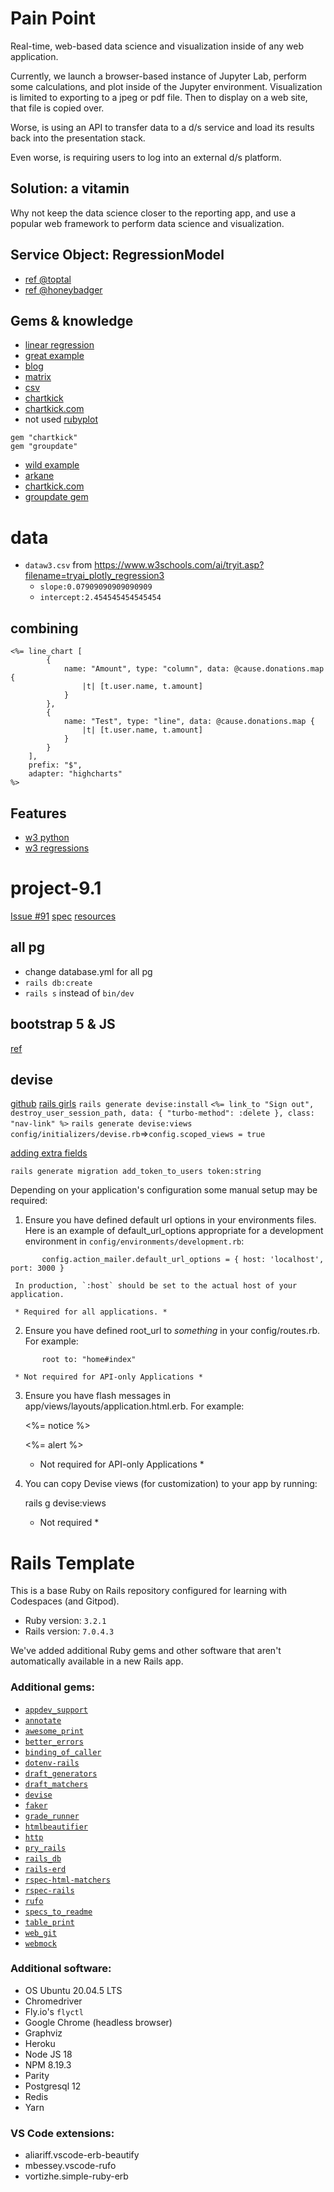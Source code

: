 # Pain Point
Real-time, web-based data science and visualization inside of any web application.

Currently, we launch a browser-based instance of Jupyter Lab, perform some calculations, and plot inside of the Jupyter environment.  Visualization is limited to exporting to a jpeg or pdf file.  Then to display on a web site, that file is copied over. 

Worse, is using an API to transfer data to a d/s service and load its results back into the presentation stack.

Even worse, is requiring users to log into an external d/s platform.

## Solution: a vitamin
Why not keep the data science closer to the reporting app, and use a popular web framework to perform data science and visualization.


## Service Object: RegressionModel
- [ref @toptal](https://www.toptal.com/ruby-on-rails/rails-service-objects-tutorial)
- [ref @honeybadger](https://www.honeybadger.io/blog/refactor-ruby-rails-service-object/)


## Gems & knowledge
- [linear regression](https://github.com/daugaard/linear-regression)
- [great example](https://github.com/daugaard/example-linear-regression)
- [blog](https://www.practicalai.io/implementing-linear-regression-using-ruby/)
- [matrix](https://github.com/ruby/matrix)
- [csv](https://github.com/ruby/csv)
- [chartkick](https://github.com/ankane/chartkick)
- [chartkick.com](https://chartkick.com/)
- not used [rubyplot](https://github.com/SciRuby/rubyplot)
```
gem "chartkick"
gem "groupdate"
```
- [wild example](https://github.com/gorails-screencasts/gorails-episode-194/blob/master/app/controllers/charts_controller.rb)
- [arkane](https://github.com/ankane/chartkick)
- [chartkick.com](https://chartkick.com/)
- [groupdate gem](https://github.com/ankane/groupdate)

# data
- `dataw3.csv` from https://www.w3schools.com/ai/tryit.asp?filename=tryai_plotly_regression3
  - `slope:0.07909090909090909`
  - `intercept:2.454545454545454`
## combining
```
<%= line_chart [
        {
            name: "Amount", type: "column", data: @cause.donations.map {
                |t| [t.user.name, t.amount] 
            }
        },
        {
            name: "Test", type: "line", data: @cause.donations.map {
                |t| [t.user.name, t.amount]
            }
        }
    ],
    prefix: "$",
    adapter: "highcharts"
%>
```

## Features
- [w3 python](https://www.w3schools.com/python/python_ml_linear_regression.asp)
- [w3 regressions](https://www.w3schools.com/ai/ai_regressions.asp)

# project-9.1
[Issue #91](https://github.com/DPI-PTTL/tasks/issues/91)
[spec](https://dpi.instructure.com/courses/186/assignments/1708?module_item_id=3784)
[resources](https://dpi.instructure.com/courses/186/pages/project-resources)

## all pg
- change database.yml for all pg
- `rails db:create`
- `rails s`  instead of  `bin/dev`

## bootstrap 5 & JS
[ref](https://www.linkedin.com/pulse/rails-7-bootstrap-52-importmap-md-habibur-rahman-habib)

## devise
[github](https://github.com/heartcombo/devise#getting-started)
[rails girls](https://guides.railsgirls.com/devise)
`rails generate devise:install`
`<%= link_to "Sign out", destroy_user_session_path, data: { "turbo-method": :delete }, class: "nav-link" %>`
`rails generate devise:views`
`config/initializers/devise.rb`=>`config.scoped_views = true`

[adding extra fields](https://gist.github.com/withoutwax/46a05861aa4750384df971b641170407)
```
rails generate migration add_token_to_users token:string
```
Depending on your application's configuration some manual setup may be required:

  1. Ensure you have defined default url options in your environments files. Here
     is an example of default_url_options appropriate for a development environment
     in `config/environments/development.rb`:
```
       config.action_mailer.default_url_options = { host: 'localhost', port: 3000 }
```
     In production, `:host` should be set to the actual host of your application.

     * Required for all applications. *

  2. Ensure you have defined root_url to *something* in your config/routes.rb.
     For example:
```
       root to: "home#index"
```    
     * Not required for API-only Applications *

  3. Ensure you have flash messages in app/views/layouts/application.html.erb.
     For example:

       <p class="notice"><%= notice %></p>
       <p class="alert"><%= alert %></p>

     * Not required for API-only Applications *

  4. You can copy Devise views (for customization) to your app by running:

       rails g devise:views
       
     * Not required *

# Rails Template

This is a base Ruby on Rails repository configured for learning with Codespaces (and Gitpod).

- Ruby version: `3.2.1`
- Rails version: `7.0.4.3`


We've added additional Ruby gems and other software that aren't automatically available in a new Rails app.

### Additional gems:

- [`appdev_support`](https://github.com/firstdraft/appdev_support)
- [`annotate`](https://github.com/ctran/annotate_models)
- [`awesome_print`](https://github.com/awesome-print/awesome_print)
- [`better_errors`](https://github.com/BetterErrors/better_errors)
- [`binding_of_caller`](https://github.com/banister/binding_of_caller)
- [`dotenv-rails`](https://github.com/bkeepers/dotenv)
- [`draft_generators`](https://github.com/firstdraft/draft_generators/)
- [`draft_matchers`](https://github.com/jelaniwoods/draft_matchers/)
- [`devise`](https://github.com/heartcombo/devise)
- [`faker`](https://github.com/faker-ruby/faker)
- [`grade_runner`](https://github.com/firstdraft/grade_runner/)
- [`htmlbeautifier`](https://github.com/threedaymonk/htmlbeautifier/)
- [`http`](https://github.com/httprb/http)
- [`pry_rails`](https://github.com/pry/pry-rails)
- [`rails_db`](https://github.com/igorkasyanchuk/rails_db)
- [`rails-erd`](https://github.com/voormedia/rails-erd)
- [`rspec-html-matchers`](https://github.com/kucaahbe/rspec-html-matchers)
- [`rspec-rails`](https://github.com/rspec/rspec-rails)
- [`rufo`](https://github.com/ruby-formatter/rufo)
- [`specs_to_readme`](https://github.com/firstdraft/specs_to_readme)
- [`table_print`](https://github.com/arches/table_print)
- [`web_git`](https://github.com/firstdraft/web_git)
- [`webmock`](https://github.com/bblimke/webmock)

### Additional software:
- OS Ubuntu 20.04.5 LTS
- Chromedriver
- Fly.io's `flyctl`
- Google Chrome (headless browser)
- Graphviz
- Heroku 
- Node JS 18
- NPM 8.19.3
- Parity
- Postgresql 12
- Redis
- Yarn

### VS Code extensions:
- aliariff.vscode-erb-beautify
- mbessey.vscode-rufo
- vortizhe.simple-ruby-erb
